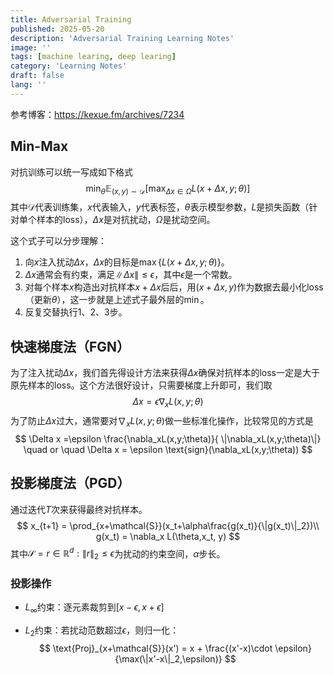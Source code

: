 ```yaml
---
title: Adversarial Training
published: 2025-05-20
description: 'Adversarial Training Learning Notes'
image: ''
tags: [machine learing, deep learing]
category: 'Learning Notes'
draft: false 
lang: ''
---
```

参考博客：https://kexue.fm/archives/7234

## Min-Max

对抗训练可以统一写成如下格式
$$
\min_{\theta}\mathbb{E}_{(x,y)\sim \mathcal{D}} \big[\max_{\Delta x \in \Omega }L(x+\Delta x,y;\theta)\big]
$$
其中$\mathcal{D}$代表训练集，$x$代表输入，$y$代表标签，$\theta$表示模型参数，$L$是损失函数（针对单个样本的loss），$\Delta x$是对抗扰动，$\Omega$是扰动空间。

这个式子可以分步理解：

1. 向$x$注入扰动$\Delta x$，$\Delta x$的目标是$\max\{L(x+\Delta x,y;\theta)\}$。
2. $\Delta x$通常会有约束，满足$\|\Delta x\|\le \epsilon$，其中$\epsilon$是一个常数。
3. 对每个样本$x$构造出对抗样本$x+\Delta x$后后，用$(x+\Delta x, y)$作为数据去最小化loss（更新$\theta$），这一步就是上述式子最外层的$\min$。
4. 反复交替执行1、2、3步。

## 快速梯度法（FGN）

为了注入扰动$\Delta x$，我们首先得设计方法来获得$\Delta x$确保对抗样本的loss一定是大于原先样本的loss。这个方法很好设计，只需要梯度上升即可，我们取
$$
\Delta x = \epsilon \nabla_xL(x,y;\theta)
$$
为了防止$\Delta x$过大，通常要对$\nabla_xL(x,y;\theta)$做一些标准化操作，比较常见的方式是
$$
\Delta x =\epsilon \frac{\nabla_xL(x,y;\theta)}{ \|\nabla_xL(x,y;\theta)\|} \quad or \quad \Delta x = \epsilon \text{sign}(\nabla_xL(x,y;\theta))
$$

## 投影梯度法（PGD）

通过迭代$T$次来获得最终对抗样本。
$$
x_{t+1} = \prod_{x+\mathcal{S}}(x_t+\alpha\frac{g(x_t)}{\|g(x_t)\|_2})\\
g(x_t) = \nabla_x L(\theta,x_t, y)
$$
其中$\mathcal{S} = r \in \mathbb{R}^d:\|r\|_2\le\epsilon$为扰动的约束空间，$\alpha$步长。

### 投影操作

- $L_{\infty}$约束：逐元素裁剪到$[x-\epsilon, x+\epsilon]$

- $L_2$约束：若扰动范数超过$\epsilon$，则归一化：
  $$
  \text{Proj}_{x+\mathcal{S}}(x') = x + \frac{(x'-x)\cdot \epsilon}{\max(\|x'-x\|_2,\epsilon)}
  $$
  
  